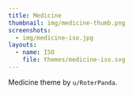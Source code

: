 ```yaml
---
title: Medicine
thumbnail: img/medicine-thumb.png
screenshots:
  - img/medicine-iso.jpg
layouts:
  - name: ISO
    file: themes/medicine-iso.svg
---
```


Medicine theme by `u/RoterPanda`.
